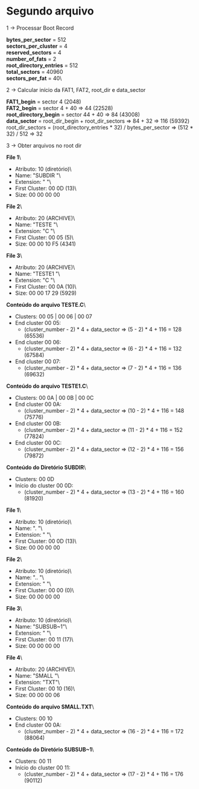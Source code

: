 # Segundo arquivo

1 -> Processar Boot Record

**bytes_per_sector** = 512\
**sectors_per_cluster** = 4\
**reserved_sectors** = 4\
**number_of_fats** = 2\
**root_directory_entries** = 512\
**total_sectors** = 40960\
**sectors_per_fat** = 40\

2 -> Calcular início da FAT1, FAT2, root_dir e data_sector

**FAT1_begin** = sector 4 (2048)\
**FAT2_begin** = sector 4 + 40 => 44 (22528)\
**root_directory_begin** = sector 44 + 40 => 84 (43008)\
**data_sector** = root_dir_begin + root_dir_sectors => 84 + 32 => 116 (59392)
  root_dir_sectors = (root_directory_entries * 32) / bytes_per_sector => (512 * 32) / 512 => 32

3 -> Obter arquivos no root dir

**File 1**\
- Atributo: 10 (diretório)\
- Name: "SUBDIR  "\
- Extension: "   "\
- First Cluster: 00 0D (13)\
- Size: 00 00 00 00

**File 2**\
- Atributo: 20 (ARCHIVE)\
- Name: "TESTE   "\
- Extension: "C  "\
- First Cluster: 00 05 (5)\
- Size: 00 00 10 F5 (4341)

**File 3**\
- Atributo: 20 (ARCHIVE)\
- Name: "TESTE1  "\
- Extension: "C  "\
- First Cluster: 00 0A (10)\
- Size: 00 00 17 29 (5929)

**Conteúdo do arquivo TESTE.C**\
- Clusters: 00 05 | 00 06 | 00 07
- End cluster 00 05: 
  - (cluster_number - 2) * 4 + data_sector => (5 - 2) * 4 + 116 = 128 (65536)
- End cluster 00 06:
  - (cluster_number - 2) * 4 + data_sector => (6 - 2) * 4 + 116 = 132 (67584)
- End cluster 00 07:
  - (cluster_number - 2) * 4 + data_sector => (7 - 2) * 4 + 116 = 136 (69632)

**Conteúdo do arquivo TESTE1.C**\
- Clusters: 00 0A | 00 0B | 00 0C
- End cluster 00 0A:
  - (cluster_number - 2) * 4 + data_sector => (10 - 2) * 4 + 116 = 148 (75776)
- End cluster 00 0B:
  - (cluster_number - 2) * 4 + data_sector => (11 - 2) * 4 + 116 = 152 (77824)
- End cluster 00 0C:
  - (cluster_number - 2) * 4 + data_sector => (12 - 2) * 4 + 116 = 156 (79872)

**Conteúdo do Diretório SUBDIR**\
- Clusters: 00 0D
- Início do cluster 00 0D:
  - (cluster_number - 2) * 4 + data_sector => (13 - 2) * 4 + 116 = 160 (81920)

**File 1**\
- Atributo: 10 (diretório)\
- Name: ".       "\
- Extension: "   "\
- First Cluster: 00 0D (13)\
- Size: 00 00 00 00

**File 2**\
- Atributo: 10 (diretório)\
- Name: "..      "\
- Extension: "   "\
- First Cluster: 00 00 (0)\
- Size: 00 00 00 00

**File 3**\
- Atributo: 10 (diretório)\
- Name: "SUBSUB~1"\
- Extension: "   "\
- First Cluster: 00 11 (17)\
- Size: 00 00 00 00

**File 4**\
- Atributo: 20 (ARCHIVE)\
- Name: "SMALL   "\
- Extension: "TXT"\
- First Cluster: 00 10 (16)\
- Size: 00 00 00 06

**Conteúdo do arquivo SMALL.TXT**\
- Clusters: 00 10
- End cluster 00 0A:
  - (cluster_number - 2) * 4 + data_sector => (16 - 2) * 4 + 116 = 172 (88064)

**Conteúdo do Diretório SUBSUB~1**\
- Clusters: 00 11
- Início do cluster 00 11:
  - (cluster_number - 2) * 4 + data_sector => (17 - 2) * 4 + 116 = 176 (90112)
